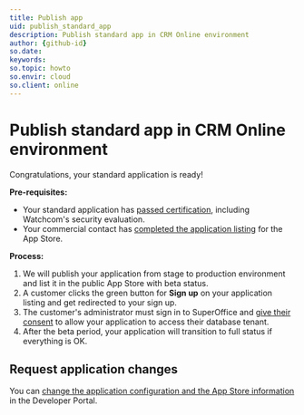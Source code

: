 ```yaml
---
title: Publish app
uid: publish_standard_app
description: Publish standard app in CRM Online environment
author: {github-id}
so.date:
keywords:
so.topic: howto
so.envir: cloud
so.client: online
--- 
```


# Publish standard app in CRM Online environment

Congratulations, your standard application is ready!

**Pre-requisites:**

* Your standard application has [passed certification][1], including Watchcom's security evaluation.
* Your commercial contact has [completed the application listing][2] for the App Store.

**Process:**

1. We will publish your application from stage to production environment and list it in the public App Store with beta status.
2. A customer clicks the green button for **Sign up** on your application listing and get redirected to your sign up.
3. The customer's administrator must sign in to SuperOffice and [give their consent][5] to allow your application to access their database tenant.
4. After the beta period, your application will transition to full status if everything is OK.

## Request application changes

You can [change the application configuration and the App Store information][3] in the Developer Portal.

<!-- Referenced links -->
[1]: ../certification/certify-app.md
[2]: ../../developer-portal/app-store/update-app-page.md
[3]: ../../developer-portal/howto/update-app.md
[5]: ../provisioning/consent.md
